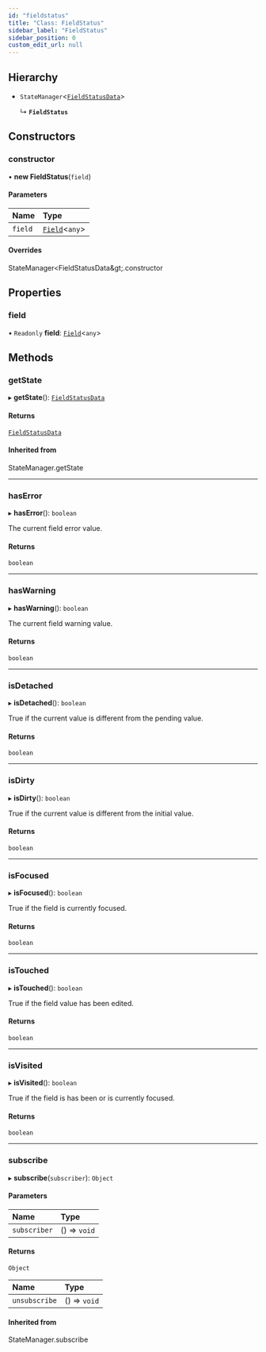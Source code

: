 ```yaml
---
id: "fieldstatus"
title: "Class: FieldStatus"
sidebar_label: "FieldStatus"
sidebar_position: 0
custom_edit_url: null
---
```


## Hierarchy

- `StateManager`<[`FieldStatusData`](../interfaces/fieldstatusdata.md)\>

  ↳ **`FieldStatus`**

## Constructors

### constructor

• **new FieldStatus**(`field`)

#### Parameters

| Name | Type |
| :------ | :------ |
| `field` | [`Field`](field.md)<`any`\> |

#### Overrides

StateManager&lt;FieldStatusData\&gt;.constructor

## Properties

### field

• `Readonly` **field**: [`Field`](field.md)<`any`\>

## Methods

### getState

▸ **getState**(): [`FieldStatusData`](../interfaces/fieldstatusdata.md)

#### Returns

[`FieldStatusData`](../interfaces/fieldstatusdata.md)

#### Inherited from

StateManager.getState

___

### hasError

▸ **hasError**(): `boolean`

The current field error value.

#### Returns

`boolean`

___

### hasWarning

▸ **hasWarning**(): `boolean`

The current field warning value.

#### Returns

`boolean`

___

### isDetached

▸ **isDetached**(): `boolean`

True if the current value is different from the pending value.

#### Returns

`boolean`

___

### isDirty

▸ **isDirty**(): `boolean`

True if the current value is different from the initial value.

#### Returns

`boolean`

___

### isFocused

▸ **isFocused**(): `boolean`

True if the field is currently focused.

#### Returns

`boolean`

___

### isTouched

▸ **isTouched**(): `boolean`

True if the field value has been edited.

#### Returns

`boolean`

___

### isVisited

▸ **isVisited**(): `boolean`

True if the field is has been or is currently focused.

#### Returns

`boolean`

___

### subscribe

▸ **subscribe**(`subscriber`): `Object`

#### Parameters

| Name | Type |
| :------ | :------ |
| `subscriber` | () => `void` |

#### Returns

`Object`

| Name | Type |
| :------ | :------ |
| `unsubscribe` | () => `void` |

#### Inherited from

StateManager.subscribe
